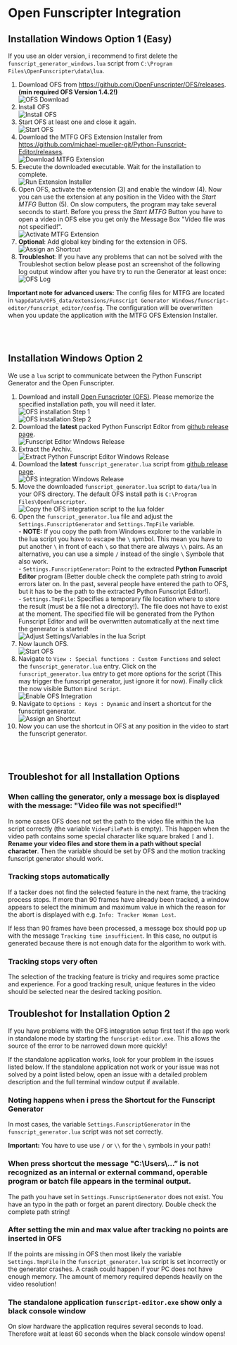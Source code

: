 # Open Funscripter Integration

## Installation Windows Option 1 (Easy)

If you use an older version, i recommend to first delete the `funscript_generator_windows.lua` script from `C:\Program Files\OpenFunscripter\data\lua`.

1. Download OFS from https://github.com/OpenFunscripter/OFS/releases. **(min required OFS Version 1.4.2!)**
   <br> ![OFS Download](./images/ofs_installation_01.jpg)
2. Install OFS
   <br> ![Install OFS](./images/ofs_installation_03.jpg)
3. Start OFS at least one and close it again.
   <br> ![Start OFS](./images/ofs_installation_04.jpg)
4. Download the MTFG OFS Extension Installer from https://github.com/michael-mueller-git/Python-Funscript-Editor/releases.
   <br> ![Download MTFG Extension](./images/ofs_extension_01.jpg)
5. Execute the downloaded executable. Wait for the installation to complete.
   <br> ![Run Extension Installer](./images/ofs_extension_02.jpg)
6. Open OFS, activate the extension (3) and enable the window (4). Now you can use the extension at any position in the Video with the _Start MTFG_ Button (5). On slow computers, the program may take several seconds to start!. Before you press the _Start MTFG_ Button you have to open a video in OFS else you get only the Message Box "Video file was not specified!".
   <br> ![Activate MTFG Extension](./images/ofs_extension_03.jpg)
7. **Optional**: Add global key binding for the extension in OFS.
   <br> ![Assign an Shortcut](./images/ofs_extension_04.jpg)
8. **Troubleshot**: If you have any problems that can not be solved with the Troubleshot section below please post an screenshot of the following log output window after you have try to run the Generator at least once:
   <br> ![OFS Log](./images/ofs_troubleshot_001.jpg)

**Important note for advanced users:** The config files for MTFG are located in `%appdata%/OFS_data/extensions/Funscript Generator Windows/funscript-editor/funscript_editor/config`. The configuration will be overwritten when you update the application with the MTFG OFS Extension Installer.

<br>
<br>

## Installation Windows Option 2

We use a `lua` script to communicate between the Python Funscript Generator and the Open Funscripter.

1. Download and install [Open Funscripter (OFS)](https://github.com/OpenFunscripter/OFS/releases). Please memorize the specified installation path, you will need it later.
   <br> ![OFS installation Step 1](./images/ofs_installation_01.jpg)
   <br> ![OFS installation Step 2](./images/ofs_installation_02.jpg)
2. Download the **latest** packed Python Funscript Editor from [github release page](https://github.com/michael-mueller-git/Python-Funscript-Editor/releases).
   <br> ![Funscript Editor Windows Release](./images/ofs_integration_01.jpg)
3. Extract the Archiv.
   <br> ![Extract Python Funscript Editor Windows Release](./images/ofs_integration_02.jpg)
4. Download the **latest** `funscript_generator.lua` script from [github release page](https://github.com/michael-mueller-git/Python-Funscript-Editor/releases).
   <br> ![OFS integration Windows Release](./images/ofs_integration_03.jpg)
5. Move the downloaded `funscript_generator.lua` script to `data/lua` in your OFS directory. The default OFS install path is `C:\Program Files\OpenFunscripter`.
   <br> ![Copy the OFS integration script to the lua folder](./images/ofs_integration_04.jpg)
6. Open the `funscript_generator.lua` file and adjust the `Settings.FunscriptGenerator` and `Settings.TmpFile` variable.
   <br> - **NOTE:** If you copy the path from Windows explorer to the variable in the lua script you have to escape the `\` symbol. This mean you have to put another `\` in front of each `\` so that there are always `\\` pairs. As an alternative, you can use a simple `/` instead of the single `\` Symbole that also work.
   <br> - `Settings.FunscriptGenerator`: Point to the extracted **Python Funscript Editor** program (Better double check the complete path string to avoid errors later on. In the past, several people have entered the path to OFS, but it has to be the path to the extracted Python Funscript Editor!).
   <br> - `Settings.TmpFile`: Specifies a temporary file location where to store the result (must be a file not a directory!). The file does not have to exist at the moment. The specified file will be generated from the Python Funscript Editor and will be overwritten automatically at the next time the generator is started!
   <br> ![Adjust Settings/Variables in the lua Script](./images/ofs_integration_05.jpg)
7. Now launch OFS.
   <br> ![Start OFS](./images/ofs_integration_06.jpg)
8. Navigate to `View : Special functions : Custom Functions` and select the `funscript_generator.lua` entry. Click on the `funscript_generator.lua` entry to get more options for the script (This may trigger the funscript generator, just ignore it for now). Finally click the now visible Button `Bind Script`.
   <br> ![Enable OFS Integration](./images/ofs_integration_07.jpg)
9. Navigate to `Options : Keys : Dynamic` and insert a shortcut for the funscript generator.
   <br> ![Assign an Shortcut](./images/ofs_integration_08.jpg)
10. Now you can use the shortcut in OFS at any position in the video to start the funscript generator.

<br>
<br>

## Troubleshot for all Installation Options

### When calling the generator, only a message box is displayed with the message: "Video file was not specified!"

In some cases OFS does not set the path to the video file within the lua script correctly (the variable `VideoFilePath` is empty). This happen when the video path contains some special character like square braked `[` and `]`. **Rename your video files and store them in a path without special character**. Then the variable should be set by OFS and the motion tracking funscript generator should work.

### Tracking stops automatically

If a tacker does not find the selected feature in the next frame, the tracking process stops. If more than 90 frames have already been tracked, a window appears to select the minimum and maximum value in which the reason for the abort is displayed with e.g. `Info: Tracker Woman Lost`.

If less than 90 frames have been processed, a message box should pop up with the message `Tracking time insufficient`. In this case, no output is generated because there is not enough data for the algorithm to work with.

### Tracking stops very often

The selection of the tracking feature is tricky and requires some practice and experience. For a good tracking result, unique features in the video should be selected near the desired tacking position.

## Troubleshot for Installation Option 2

If you have problems with the OFS integration setup first test if the app work in standalone mode by starting the `funscript-editor.exe`. This allows the source of the error to be narrowed down more quickly!

If the standalone application works, look for your problem in the issues listed below. If the standalone application not work or your issue was not solved by a point listed below, open an issue with a detailed problem description and the full terminal window output if available.

### Noting happens when i press the Shortcut for the Funscript Generator

In most cases, the variable `Settings.FunscriptGenerator` in the `funscript_generator.lua` script was not set correctly.

**Important:** You have to use use `/` or `\\` for the `\` symbols in your path!

### When press shortcut the message "C:\\Users\\...” is not recognized as an internal or external command, operable program or batch file appears in the terminal output.

The path you have set in `Settings.FunscriptGenerator` does not exist. You have an typo in the path or forget an parent directory. Double check the complete path string!

### After setting the min and max value after tracking no points are inserted in OFS

If the points are missing in OFS then most likely the variable `Settings.TmpFile` in the `funscript_generator.lua` script is set incorrectly or the generator crashes. A crash could happen if your PC does not have enough memory. The amount of memory required depends heavily on the video resolution!

### The standalone application `funscript-editor.exe` show only a black console window

On slow hardware the application requires several seconds to load. Therefore wait at least 60 seconds when the black console window opens!
